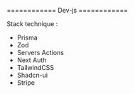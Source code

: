 
============ Dev-js ============


Stack technique :
- Prisma
- Zod
- Servers Actions
- Next Auth
- TailwindCSS
- Shadcn-ui
- Stripe
	

